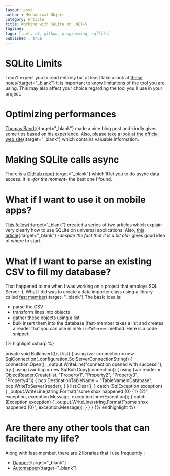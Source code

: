 ```yaml
---
layout: post
author : Mechanical Object
category: Article
title: Working with SQLite on .NET–5
tagline: 
tags: [.net, c#, github, programming, sqllite]
published : true
---
```

<!--more-->

# SQLite Limits

I don't expect you to read entirely but at least take a look at 
[these notes](https://www.sqlite.org/limits.html){:target="_blank"}
It is important to know limitations of the tool you are using. This may also affect your choice regarding the 
tool you'll use in your project.

# Optimizing performances

[Thomas Bandt](http://blog.thomasbandt.de/39/2433/de/blog/performance-optimization-of-sqlite-on-ios-with-xamarin.html){:target="_blank"}
made a nice blog post and kindly gives some tips based on his experience. Also, please 
[take a look at the official web site](https://www.sqlite.org/cvstrac/wiki?p=PerformanceTuning){:target="_blank"}
which contains valuable information.

# Making SQLite calls async

There is a  [GitHub repo](https://github.com/praeclarum/sqlite-net){:target="_blank"} which'll let you to do 
async data access. It is _-for the moment-_ the best one I found.

# What if I want to use it on mobile apps?
[This fellow](http://blog.tpcware.com/2014/05/universal-app-with-sqlite-part-1/){:target="_blank"}
created a series of two articles which explain very clearly how to use SQLite on universal applications. 
Also, [this article](http://blogs.msdn.com/b/robertgreen/archive/2012/11/13/using-sqlite-in-windows-store-apps.aspx){:target="_blank"}
_-despite the fact that it is a bit old-_ gives good idea of where to start.

# What if I want to parse an existing CSV to fill my database?

That happened to me when I was working on a project that employs SQL Server :). What I did was to create a data 
importer class using a library called [fast member](https://code.google.com/p/fast-member/){:target="_blank"}
The basic idea is:

*   parse the CSV
*   transform lines into objects
*   gather these objects using a list
*   bulk insert them into the database (fast-member takes a list and creates a reader that you can 
use in in `WriteToServer` method. Here is a code snippet:


{% highlight csharp %}

private void BulkInsert(List<YourModelClass> list)
{
    using (var connection = new SqlConnection(_configuration.SqlServerConnectionString))
    {
        connection.Open();
        _output.WriteLine("connection opened with success!");
        try
        {
            using (var bcp = new SqlBulkCopy(connection))
            {
                using (var reader = ObjectReader.Create(list, 
                                                        "Property1",
                                                        "Property2", 
                                                        "Property3", 
                                                        "Property4"))
                {
                    bcp.DestinationTableName = "TableNameInDatabase";
                    bcp.WriteToServer(reader);
                }
            }
            list.Clear();
        }
        catch (SqlException exception)
        {
            _output.WriteLine(string.Format("some shxx happened {0} {1} {2}", 
                              exception, 
                              exception.Message,
                              exception.InnerException));
        }
        catch (Exception exception)
        {
            _output.WriteLine(string.Format("some shxx happened {0}", exception.Message));
        }
    }
}
{% endhighlight %}

# Are there any other tools that can facilitate my life?

Along with fast-member, there are 2 libraries that I use frequently :

* [Dapper](https://github.com/StackExchange/dapper-dot-net){:target="_blank"}
* [Automapper](https://github.com/AutoMapper/AutoMapper){:target="_blank"}
